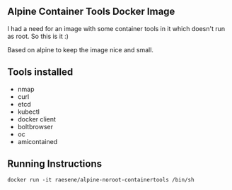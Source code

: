 Alpine Container Tools Docker Image
--

I had a need for an image with some container tools in it which doesn't run as root. So this is it :)

Based on alpine to keep the image nice and small.



Tools installed
--
- nmap
- curl
- etcd
- kubectl
- docker client
- boltbrowser
- oc
- amicontained


Running Instructions
--
`docker run -it raesene/alpine-noroot-containertools /bin/sh`
